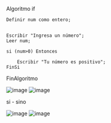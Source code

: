 Algoritmo if
	
	Definir num como entero;
	
	
	Escribir "Ingresa un número";
	Leer num;
	
	si (num>0) Entonces
		
		Escribir "Tu número es positivo";
	FinSi
	
FinAlgoritmo


![image](https://user-images.githubusercontent.com/113804556/193431064-3e64deac-8be9-4a4c-865d-cfb8d25d93ad.png)
![image](https://user-images.githubusercontent.com/113804556/193431095-67a636f8-aa32-4d79-8e3a-8843875ab168.png)







si - sino

![image](https://user-images.githubusercontent.com/113804556/193431146-97c32d58-58e4-4e58-a979-18378d311f59.png)
![image](https://user-images.githubusercontent.com/113804556/193431172-374aa1a2-7949-457a-bd77-e5f36a75a926.png)

